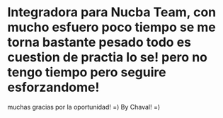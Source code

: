 # Integradora para Nucba Team, con mucho esfuero poco tiempo se me torna bastante pesado todo es cuestion de practia lo se! pero no tengo tiempo pero seguire esforzandome!
muchas gracias por la oportunidad! =) By Chaval! =)
